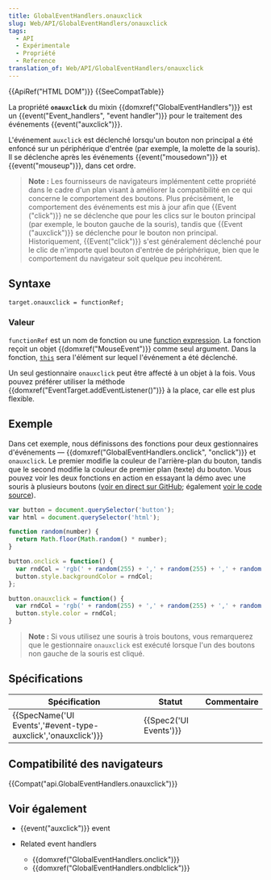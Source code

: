 ```yaml
---
title: GlobalEventHandlers.onauxclick
slug: Web/API/GlobalEventHandlers/onauxclick
tags:
  - API
  - Expérimentale
  - Propriété
  - Reference
translation_of: Web/API/GlobalEventHandlers/onauxclick
---
```

{{ApiRef("HTML DOM")}} {{SeeCompatTable}}

La propriété **`onauxclick`** du mixin {{domxref("GlobalEventHandlers")}} est un {{event("Event_handlers", "event handler")}} pour le traitement des événements {{event("auxclick")}}.

L'événement `auxclick` est déclenché lorsqu'un bouton non principal a été enfoncé sur un périphérique d'entrée (par exemple, la molette de la souris). Il se déclenche après les événements {{event("mousedown")}} et {{event("mouseup")}}, dans cet ordre.

> **Note :** Les fournisseurs de navigateurs implémentent cette propriété dans le cadre d'un plan visant à améliorer la compatibilité en ce qui concerne le comportement des boutons. Plus précisément, le comportement des événements est mis à jour afin que {{Event ("click")}} ne se déclenche que pour les clics sur le bouton principal (par exemple, le bouton gauche de la souris), tandis que {{Event ("auxclick")}} se déclenche pour le bouton non principal. Historiquement, {{Event("click")}} s'est généralement déclenché pour le clic de n'importe quel bouton d'entrée de périphérique, bien que le comportement du navigateur soit quelque peu incohérent.

## Syntaxe

    target.onauxclick = functionRef;

### Valeur

`functionRef` est un nom de fonction ou une [function expression](/en-US/docs/Web/JavaScript/Reference/Operators/function). La fonction reçoit un objet {{domxref("MouseEvent")}} comme seul argument. Dans la fonction, [`this`](/en-US/docs/Web/JavaScript/Reference/Operators/this) sera l'élément sur lequel l'événement a été déclenché.

Un seul gestionnaire `onauxclick` peut être affecté à un objet à la fois. Vous pouvez préférer utiliser la méthode {{domxref("EventTarget.addEventListener()")}} à la place, car elle est plus flexible.

## Exemple

Dans cet exemple, nous définissons des fonctions pour deux gestionnaires d'événements — {{domxref("GlobalEventHandlers.onclick", "onclick")}} et `onauxclick`. Le premier modifie la couleur de l'arrière-plan du bouton, tandis que le second modifie la couleur de premier plan (texte) du bouton. Vous pouvez voir les deux fonctions en action en essayant la démo avec une souris à plusieurs boutons ([voir en direct sur GitHub](https://mdn.github.io/dom-examples/auxclick/); également [voir le code source](https://github.com/mdn/dom-examples/blob/master/auxclick/index.html)).

```js
var button = document.querySelector('button');
var html = document.querySelector('html');

function random(number) {
  return Math.floor(Math.random() * number);
}

button.onclick = function() {
  var rndCol = 'rgb(' + random(255) + ',' + random(255) + ',' + random(255) + ')';
  button.style.backgroundColor = rndCol;
};

button.onauxclick = function() {
  var rndCol = 'rgb(' + random(255) + ',' + random(255) + ',' + random(255) + ')';
  button.style.color = rndCol;
}
```

> **Note :** Si vous utilisez une souris à trois boutons, vous remarquerez que le gestionnaire `onauxclick` est exécuté lorsque l'un des boutons non gauche de la souris est cliqué.

## Spécifications

| Spécification                                                                    | Statut                       | Commentaire |
| -------------------------------------------------------------------------------- | ---------------------------- | ----------- |
| {{SpecName('UI Events','#event-type-auxclick','onauxclick')}} | {{Spec2('UI Events')}} |             |

## Compatibilité des navigateurs

{{Compat("api.GlobalEventHandlers.onauxclick")}}

## Voir également

- {{event("auxclick")}} event
- Related event handlers

  - {{domxref("GlobalEventHandlers.onclick")}}
  - {{domxref("GlobalEventHandlers.ondblclick")}}
